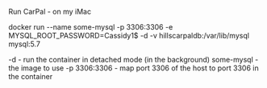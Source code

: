 Run CarPal - on my iMac


docker run --name some-mysql -p 3306:3306 -e MYSQL_ROOT_PASSWORD=Cassidy1$ -d -v hillscarpaldb:/var/lib/mysql mysql:5.7

-d - run the container in detached mode (in the background)
some-mysql - the image to use
-p 3306:3306 - map port 3306 of the host to port 3306 in the container
